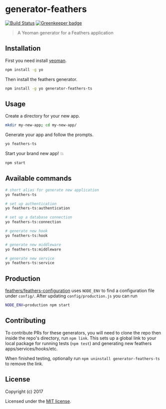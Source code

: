 # generator-feathers

[![Build Status](https://travis-ci.org/feathersjs/generator-feathers.png?branch=master)](https://travis-ci.org/feathersjs/generator-feathers) [![Greenkeeper badge](https://badges.greenkeeper.io/feathersjs/generator-feathers.svg)](https://greenkeeper.io/)

> A Yeoman generator for a Feathers application

## Installation

First you need install [yeoman](http://yeoman.io/).

```bash
npm install -g yo
```

Then install the feathers generator.

```bash
npm install -g yo generator-feathers-ts
```

## Usage

Create a directory for your new app.

```bash
mkdir my-new-app; cd my-new-app/
```

Generate your app and follow the prompts.

```bash
yo feathers-ts
```

Start your brand new app! 💥

```bash
npm start
```

## Available commands

```bash
# short alias for generate new application
yo feathers-ts

# set up authentication
yo feathers-ts:authentication

# set up a database connection
yo feathers-ts:connection

# generate new hook
yo feathers-ts:hook

# generate new middleware
yo feathers-ts:middleware

# generate new service
yo feathers-ts:service
```

## Production
[feathers/feathers-configuration](https://github.com/feathersjs/feathers-configuration) uses `NODE_ENV` to find a configuration file under `config/`. After updating `config/production.js` you can run 

```bash
NODE_ENV=production npm start
```

## Contributing

To contribute PRs for these generators, you will need to clone the repo
then inside the repo's directory, run `npm link`. This sets up a global
link to your local package for running tests (`npm test`) and generating
new feathers apps/services/hooks/etc.

When finished testing, optionally run `npm uninstall generator-feathers-ts` to remove
the link.

## License

Copyright (c) 2017

Licensed under the [MIT license](LICENSE).
